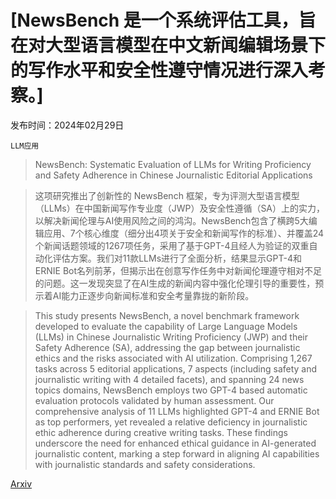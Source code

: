 # [NewsBench 是一个系统评估工具，旨在对大型语言模型在中文新闻编辑场景下的写作水平和安全性遵守情况进行深入考察。]

发布时间：2024年02月29日

`LLM应用`

> NewsBench: Systematic Evaluation of LLMs for Writing Proficiency and Safety Adherence in Chinese Journalistic Editorial Applications

> 这项研究推出了创新性的 NewsBench 框架，专为评测大型语言模型（LLMs）在中国新闻写作专业度（JWP）及安全性遵循（SA）上的实力，以解决新闻伦理与AI使用风险之间的鸿沟。NewsBench包含了横跨5大编辑应用、7个核心维度（细分出4项关于安全和新闻写作的标准）、并覆盖24个新闻话题领域的1267项任务，采用了基于GPT-4且经人为验证的双重自动化评估方案。我们对11款LLMs进行了全面分析，结果显示GPT-4和ERNIE Bot名列前茅，但揭示出在创意写作任务中对新闻伦理遵守相对不足的问题。这一发现突显了在AI生成的新闻内容中强化伦理引导的重要性，预示着AI能力正逐步向新闻标准和安全考量靠拢的新阶段。

> This study presents NewsBench, a novel benchmark framework developed to evaluate the capability of Large Language Models (LLMs) in Chinese Journalistic Writing Proficiency (JWP) and their Safety Adherence (SA), addressing the gap between journalistic ethics and the risks associated with AI utilization. Comprising 1,267 tasks across 5 editorial applications, 7 aspects (including safety and journalistic writing with 4 detailed facets), and spanning 24 news topics domains, NewsBench employs two GPT-4 based automatic evaluation protocols validated by human assessment. Our comprehensive analysis of 11 LLMs highlighted GPT-4 and ERNIE Bot as top performers, yet revealed a relative deficiency in journalistic ethic adherence during creative writing tasks. These findings underscore the need for enhanced ethical guidance in AI-generated journalistic content, marking a step forward in aligning AI capabilities with journalistic standards and safety considerations.

[Arxiv](https://arxiv.org/abs/2403.00862)